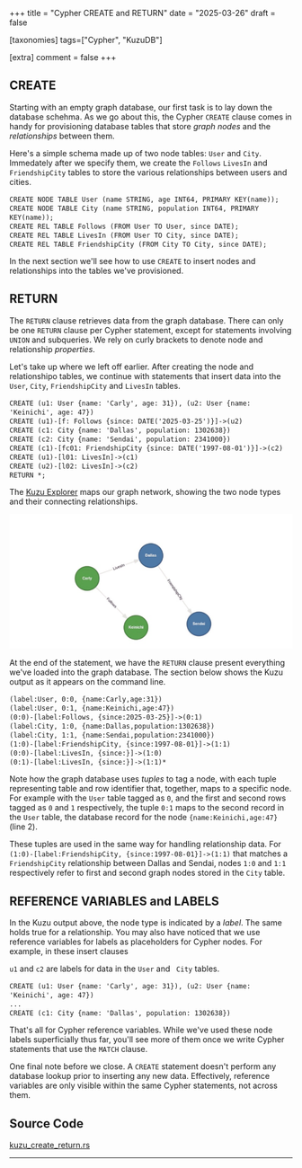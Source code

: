 +++
title = "Cypher CREATE and RETURN"
date = "2025-03-26"
draft = false

[taxonomies]
tags=["Cypher", "KuzuDB"]

[extra]
comment = false
+++

## CREATE

Starting with an empty graph database, our first task is to lay down the database schehma. As we go about this, the Cypher ```CREATE``` 
clause comes in handy for provisioning database tables that store *graph nodes* and the *relationships* between them. 

Here's a simple schema made up of two node tables: ```User``` and ```City```. Immedately after we specify them, we create 
the ```Follows``` ```LivesIn``` and ```FriendshipCity``` tables to store the various relationships between users and cities.

```cypher
CREATE NODE TABLE User (name STRING, age INT64, PRIMARY KEY(name));
CREATE NODE TABLE City (name STRING, population INT64, PRIMARY KEY(name));
CREATE REL TABLE Follows (FROM User TO User, since DATE);
CREATE REL TABLE LivesIn (FROM User TO City, since DATE);
CREATE REL TABLE FriendshipCity (FROM City TO City, since DATE);
```
In the next section we'll see how  to use ```CREATE``` to insert nodes and relationships into the tables we've provisioned.  

## RETURN

The ```RETURN``` clause retrieves data from the graph database. There can only be one ```RETURN``` clause per Cypher statement, 
except for statements involving ```UNION``` and subqueries. We rely on curly brackets to denote node and relationship *properties*.

Let's take up where we left off earlier. After creating the node and relationshipo tables, we continue with statements that insert data 
into the ```User```, ```City```, ```FriendshipCity``` and ```LivesIn``` tables. 

```cypher, linenos
CREATE (u1: User {name: 'Carly', age: 31}), (u2: User {name: 'Keinichi', age: 47})
CREATE (u1)-[f: Follows {since: DATE('2025-03-25')}]->(u2)
CREATE (c1: City {name: 'Dallas', population: 1302638})
CREATE (c2: City {name: 'Sendai', population: 2341000})
CREATE (c1)-[fc01: FriendshipCity {since: DATE('1997-08-01')}]->(c2)
CREATE (u1)-[l01: LivesIn]->(c1)
CREATE (u2)-[l02: LivesIn]->(c2)
RETURN *;    
```

The [Kuzu Explorer](https://github.com/kuzudb/explorer) maps our graph network, showing the two node types and their connecting relationships. 

![](2025_0326-kuzugraph_city_user-800px.jpg)

At the end of the statement, we have the ```RETURN``` clause present everything we've loaded into the graph database.
The section below shows the Kuzu output as it appears on the command line.

```KuzuDB, linenos
(label:User, 0:0, {name:Carly,age:31})
(label:User, 0:1, {name:Keinichi,age:47})
(0:0)-[label:Follows, {since:2025-03-25}]->(0:1)
(label:City, 1:0, {name:Dallas,population:1302638})
(label:City, 1:1, {name:Sendai,population:2341000})
(1:0)-[label:FriendshipCity, {since:1997-08-01}]->(1:1)
(0:0)-[label:LivesIn, {since:}]->(1:0)
(0:1)-[label:LivesIn, {since:}]->(1:1)*
```
Note how the graph database uses *tuples* to tag a node, with each tuple representing table and row identifier
that, together, maps to a specific node. For example with the ```User``` table tagged as ```0```, and the first and second
rows tagged as ```0``` and ```1``` respectively, the tuple ```0:1``` maps to 
the second record in the ```User``` table, the database record for the node ```{name:Keinichi,age:47}```
(line 2).

These tuples are used in the same way for handling relationship data. For ```(1:0)-[label:FriendshipCity, {since:1997-08-01}]->(1:1)``` 
that matches a ```FriendshipCity``` relationship between Dallas and Sendai, nodes ```1:0``` and ```1:1``` respectively 
refer to first and second graph nodes stored in the ```City``` table.

## REFERENCE VARIABLES and LABELS

In the Kuzu output above, the node type is indicated by a *label*. The same holds true for a relationship. You may also 
have noticed that we use reference variables for labels as placeholders for Cypher nodes. For example, in these insert clauses

```u1``` and ```c2``` are labels for data in the ```User``` and ``` City``` tables. 

```cypher, linenos
CREATE (u1: User {name: 'Carly', age: 31}), (u2: User {name: 'Keinichi', age: 47})
...
CREATE (c1: City {name: 'Dallas', population: 1302638})
```

That's all for Cypher reference variables. While we've used these node labels superficially thus far, you'll see more of them once we write Cypher statements 
that use the ```MATCH``` clause.

One final note before we close. A ```CREATE``` statement doesn't perform any database lookup prior to inserting any 
new data. Effectively, reference variables are only visible within the same Cypher statements, not across them.

## Source Code

[kuzu_create_return.rs](https://github.com/csaatechnicalarts/rust-graph-databases/blob/main/learn_cypher/src/bin/kuzu_create_return.rs)
<hr/>
